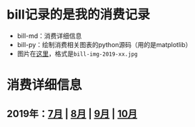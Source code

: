 # bill记录的是我的消费记录

- bill-md：消费详细信息
- bill-py：绘制消费相关图表的python源码（用的是matplotlib）
- 图片在[这里](https://github.com/BitTsui/bittsui.github.io/tree/master/images)，格式是`bill-img-2019-xx.jpg `

# 消费详细信息
## 2019年：[7月](https://github.com/BitTsui/bittsui.github.io/blob/master/bill/bill-md/bill%EF%BC%9A2019%E5%B9%B47%E6%9C%88.md) | [8月](https://github.com/BitTsui/bittsui.github.io/blob/master/bill/bill-md/bill%EF%BC%9A2019%E5%B9%B48%E6%9C%88.md) | [9月](https://github.com/BitTsui/bittsui.github.io/blob/master/bill/bill-md/bill%EF%BC%9A2019%E5%B9%B49%E6%9C%88.md) | [10月](https://github.com/BitTsui/bittsui.github.io/blob/master/bill/bill-md/bill%EF%BC%9A2019%E5%B9%B410%E6%9C%88.md)
